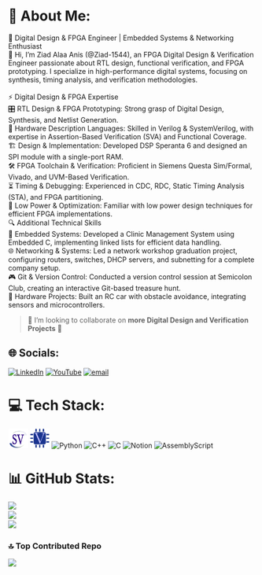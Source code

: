 # 💫 About Me:
🚀 Digital Design & FPGA Engineer | Embedded Systems & Networking Enthusiast<br>👋 Hi, I’m Ziad Alaa Anis (@Ziad-1544), an FPGA Digital Design & Verification Engineer passionate about RTL design, functional verification, and FPGA prototyping. I specialize in high-performance digital systems, focusing on synthesis, timing analysis, and verification methodologies.<br><br>⚡ Digital Design & FPGA Expertise<br>🎛 RTL Design & FPGA Prototyping: Strong grasp of Digital Design, Synthesis, and Netlist Generation.<br>💾 Hardware Description Languages: Skilled in Verilog & SystemVerilog, with expertise in Assertion-Based Verification (SVA) and Functional Coverage.<br>🏗 Design & Implementation: Developed DSP Speranta 6 and designed an SPI module with a single-port RAM.<br>🛠 FPGA Toolchain & Verification: Proficient in Siemens Questa Sim/Formal, Vivado, and UVM-Based Verification.<br>⏳ Timing & Debugging: Experienced in CDC, RDC, Static Timing Analysis (STA), and FPGA partitioning.<br>🔋 Low Power & Optimization: Familiar with low power design techniques for efficient FPGA implementations.<br>🔍 Additional Technical Skills<br>🔗 Embedded Systems: Developed a Clinic Management System using Embedded C, implementing linked lists for efficient data handling.<br>🌐 Networking & Systems: Led a network workshop graduation project, configuring routers, switches, DHCP servers, and subnetting for a complete company setup.<br>🎮 Git & Version Control: Conducted a version control session at Semicolon Club, creating an interactive Git-based treasure hunt.<br>🚗 Hardware Projects: Built an RC car with obstacle avoidance, integrating sensors and microcontrollers.

> 👥 I’m looking to collaborate on **more Digital Design and Verification Projects** 🔭

## 🌐 Socials:
[![LinkedIn](https://img.shields.io/badge/LinkedIn-%230077B5.svg?logo=linkedin&logoColor=white)](https://linkedin.com/in/ziad-kassem-887aa1283) [![YouTube](https://img.shields.io/badge/YouTube-%23FF0000.svg?logo=YouTube&logoColor=white)](https://youtube.com/@ziadkassem6948) [![email](https://img.shields.io/badge/Email-D14836?logo=gmail&logoColor=white)](mailto:ziad.kassem.eng@gmail.com) 

# 💻 Tech Stack:
<code><a href="https://www.chipverify.com/tutorials/systemverilog" target="_blank" rel="noreferrer"><img src="SVicon.jpg" alt="sv" width="40" height="40"/></a></code>
<code><a href="https://www.chipverify.com/" target="_blank" rel="noreferrer"><img src="verilog.png" alt="verilog" width="40" height="40"/></a></code>
![Python](https://img.shields.io/badge/python-3670A0?style=for-the-badge&logo=python&logoColor=ffdd54) ![C++](https://img.shields.io/badge/c++-%2300599C.svg?style=for-the-badge&logo=c%2B%2B&logoColor=white) ![C](https://img.shields.io/badge/c-%2300599C.svg?style=for-the-badge&logo=c&logoColor=white) ![Notion](https://img.shields.io/badge/Notion-%23000000.svg?style=for-the-badge&logo=notion&logoColor=white) ![AssemblyScript](https://img.shields.io/badge/assembly%20script-%23000000.svg?style=for-the-badge&logo=assemblyscript&logoColor=white)
# 📊 GitHub Stats:
![](https://github-readme-stats.vercel.app/api?username=Ziad-1544&theme=merko&hide_border=false&include_all_commits=false&count_private=false)<br/>
![](https://nirzak-streak-stats.vercel.app/?user=Ziad-1544&theme=merko&hide_border=false)<br/>
![](https://github-readme-stats.vercel.app/api/top-langs/?username=Ziad-1544&theme=merko&hide_border=false&include_all_commits=false&count_private=false&layout=compact)

### 🔝 Top Contributed Repo
![](https://github-contributor-stats.vercel.app/api?username=Ziad-1544&limit=5&theme=dark&combine_all_yearly_contributions=true)

<!-- Proudly created with GPRM ( https://gprm.itsvg.in ) -->
